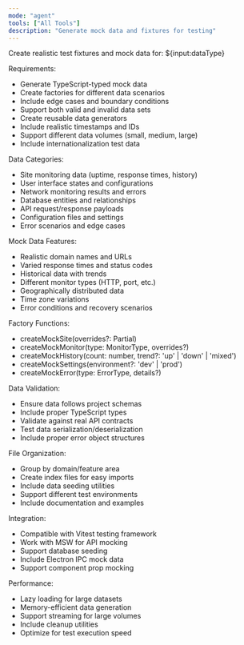 ```yaml
---
mode: "agent"
tools: ["All Tools"]
description: "Generate mock data and fixtures for testing"
---
```


Create realistic test fixtures and mock data for: ${input:dataType}

Requirements:

- Generate TypeScript-typed mock data
- Create factories for different data scenarios
- Include edge cases and boundary conditions
- Support both valid and invalid data sets
- Create reusable data generators
- Include realistic timestamps and IDs
- Support different data volumes (small, medium, large)
- Include internationalization test data

Data Categories:
- Site monitoring data (uptime, response times, history)
- User interface states and configurations
- Network monitoring results and errors
- Database entities and relationships
- API request/response payloads
- Configuration files and settings
- Error scenarios and edge cases

Mock Data Features:
- Realistic domain names and URLs
- Varied response times and status codes
- Historical data with trends
- Different monitor types (HTTP, port, etc.)
- Geographically distributed data
- Time zone variations
- Error conditions and recovery scenarios

Factory Functions:
- createMockSite(overrides?: Partial<Site>)
- createMockMonitor(type: MonitorType, overrides?)
- createMockHistory(count: number, trend?: 'up' | 'down' | 'mixed')
- createMockSettings(environment?: 'dev' | 'prod')
- createMockError(type: ErrorType, details?)

Data Validation:
- Ensure data follows project schemas
- Include proper TypeScript types
- Validate against real API contracts
- Test data serialization/deserialization
- Include proper error object structures

File Organization:
- Group by domain/feature area
- Create index files for easy imports
- Include data seeding utilities
- Support different test environments
- Include documentation and examples

Integration:
- Compatible with Vitest testing framework
- Work with MSW for API mocking
- Support database seeding
- Include Electron IPC mock data
- Support component prop mocking

Performance:
- Lazy loading for large datasets
- Memory-efficient data generation
- Support streaming for large volumes
- Include cleanup utilities
- Optimize for test execution speed
